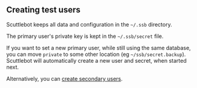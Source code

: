 ## Creating test users

Scuttlebot keeps all data and configuration in the `~/.ssb` directory.

The primary user's private key is kept in the `~/.ssb/secret` file.

If you want to set a new primary user, while still using the same database, you can move `private` to some other location (eg `~/ssb/secret.backup`).
Scuttlebot will automatically create a new user and secret, when started next.

Alternatively, you can [create secondary users](/docs/social/create-new-users.html).